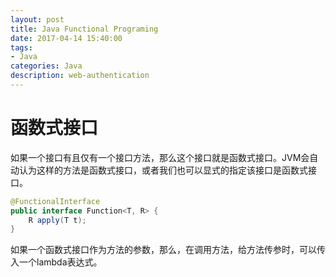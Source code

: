 ```yaml
---
layout: post
title: Java Functional Programing
date: 2017-04-14 15:40:00
tags:
- Java
categories: Java
description: web-authentication
---
```


# 函数式接口
如果一个接口有且仅有一个接口方法，那么这个接口就是函数式接口。JVM会自动认为这样的方法是函数式接口，或者我们也可以显式的指定该接口是函数式接口。
```java
@FunctionalInterface
public interface Function<T, R> {
    R apply(T t);
}
```
如果一个函数式接口作为方法的参数，那么，在调用方法，给方法传参时，可以传入一个lambda表达式。
